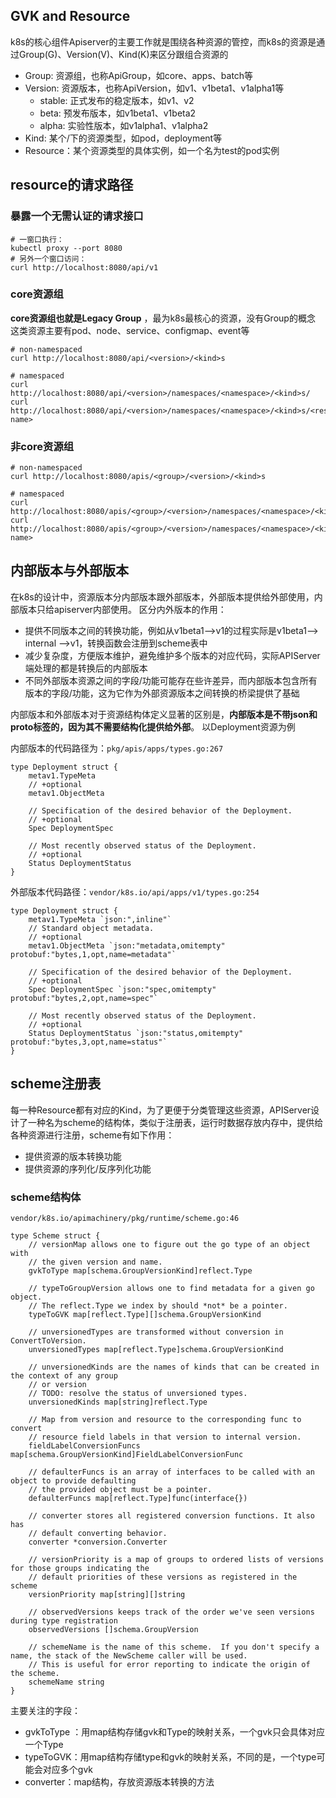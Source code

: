 ## GVK and Resource

k8s的核心组件Apiserver的主要工作就是围绕各种资源的管控，而k8s的资源是通过Group(G)、Version(V)、Kind(K)来区分跟组合资源的

- Group: 资源组，也称ApiGroup，如core、apps、batch等
- Version: 资源版本，也称ApiVersion，如v1、v1beta1、v1alpha1等
    - stable: 正式发布的稳定版本，如v1、v2
    - beta: 预发布版本，如v1beta1、v1beta2
    - alpha: 实验性版本，如v1alpha1、v1alpha2
- Kind: 某个<group>/<version>下的资源类型，如pod，deployment等
- Resource：某个资源类型的具体实例，如一个名为test的pod实例

## resource的请求路径

### 暴露一个无需认证的请求接口

```shell script
# 一窗口执行：
kubectl proxy --port 8080
# 另外一个窗口访问：
curl http://localhost:8080/api/v1
```

### core资源组
**core资源组也就是Legacy Group** ，最为k8s最核心的资源，没有Group的概念 \
这类资源主要有pod、node、service、configmap、event等
```shell script
# non-namespaced
curl http://localhost:8080/api/<version>/<kind>s

# namespaced
curl http://localhost:8080/api/<version>/namespaces/<namespace>/<kind>s/
curl http://localhost:8080/api/<version>/namespaces/<namespace>/<kind>s/<resource-name>

```

### 非core资源组
```shell script
# non-namespaced
curl http://localhost:8080/apis/<group>/<version>/<kind>s

# namespaced
curl http://localhost:8080/apis/<group>/<version>/namespaces/<namespace>/<kind>s/
curl http://localhost:8080/apis/<group>/<version>/namespaces/<namespace>/<kind>s/<resource-name>

```

## 内部版本与外部版本
在k8s的设计中，资源版本分内部版本跟外部版本，外部版本提供给外部使用，内部版本只给apiserver内部使用。
区分内外版本的作用：
- 提供不同版本之间的转换功能，例如从v1beta1-->v1的过程实际是v1beta1--> internal -->v1，转换函数会注册到scheme表中
- 减少复杂度，方便版本维护，避免维护多个版本的对应代码，实际APIServer端处理的都是转换后的内部版本
- 不同外部版本资源之间的字段/功能可能存在些许差异，而内部版本包含所有版本的字段/功能，这为它作为外部资源版本之间转换的桥梁提供了基础

内部版本和外部版本对于资源结构体定义显著的区别是，**内部版本是不带json和proto标签的，因为其不需要结构化提供给外部**。
以Deployment资源为例

内部版本的代码路径为：```pkg/apis/apps/types.go:267```
```golang
type Deployment struct {
	metav1.TypeMeta
	// +optional
	metav1.ObjectMeta

	// Specification of the desired behavior of the Deployment.
	// +optional
	Spec DeploymentSpec

	// Most recently observed status of the Deployment.
	// +optional
	Status DeploymentStatus
}
```

外部版本代码路径：```vendor/k8s.io/api/apps/v1/types.go:254```
```golang
type Deployment struct {
	metav1.TypeMeta `json:",inline"`
	// Standard object metadata.
	// +optional
	metav1.ObjectMeta `json:"metadata,omitempty" protobuf:"bytes,1,opt,name=metadata"`

	// Specification of the desired behavior of the Deployment.
	// +optional
	Spec DeploymentSpec `json:"spec,omitempty" protobuf:"bytes,2,opt,name=spec"`

	// Most recently observed status of the Deployment.
	// +optional
	Status DeploymentStatus `json:"status,omitempty" protobuf:"bytes,3,opt,name=status"`
}
```

## scheme注册表

每一种Resource都有对应的Kind，为了更便于分类管理这些资源，APIServer设计了一种名为scheme的结构体，类似于注册表，运行时数据存放内存中，提供给各种资源进行注册，scheme有如下作用：

- 提供资源的版本转换功能
- 提供资源的序列化/反序列化功能

### scheme结构体
```vendor/k8s.io/apimachinery/pkg/runtime/scheme.go:46```
```golang
type Scheme struct {
	// versionMap allows one to figure out the go type of an object with
	// the given version and name.
	gvkToType map[schema.GroupVersionKind]reflect.Type

	// typeToGroupVersion allows one to find metadata for a given go object.
	// The reflect.Type we index by should *not* be a pointer.
	typeToGVK map[reflect.Type][]schema.GroupVersionKind

	// unversionedTypes are transformed without conversion in ConvertToVersion.
	unversionedTypes map[reflect.Type]schema.GroupVersionKind

	// unversionedKinds are the names of kinds that can be created in the context of any group
	// or version
	// TODO: resolve the status of unversioned types.
	unversionedKinds map[string]reflect.Type

	// Map from version and resource to the corresponding func to convert
	// resource field labels in that version to internal version.
	fieldLabelConversionFuncs map[schema.GroupVersionKind]FieldLabelConversionFunc

	// defaulterFuncs is an array of interfaces to be called with an object to provide defaulting
	// the provided object must be a pointer.
	defaulterFuncs map[reflect.Type]func(interface{})

	// converter stores all registered conversion functions. It also has
	// default converting behavior.
	converter *conversion.Converter

	// versionPriority is a map of groups to ordered lists of versions for those groups indicating the
	// default priorities of these versions as registered in the scheme
	versionPriority map[string][]string

	// observedVersions keeps track of the order we've seen versions during type registration
	observedVersions []schema.GroupVersion

	// schemeName is the name of this scheme.  If you don't specify a name, the stack of the NewScheme caller will be used.
	// This is useful for error reporting to indicate the origin of the scheme.
	schemeName string
}
```
主要关注的字段：
- gvkToType ：用map结构存储gvk和Type的映射关系，一个gvk只会具体对应一个Type
- typeToGVK：用map结构存储type和gvk的映射关系，不同的是，一个type可能会对应多个gvk
- converter：map结构，存放资源版本转换的方法